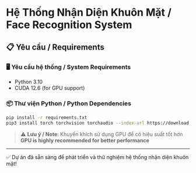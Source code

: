 # Hệ Thống Nhận Diện Khuôn Mặt / Face Recognition System

## 📋 Yêu cầu / Requirements

### 🖥️ Yêu cầu hệ thống / System Requirements
- Python 3.10
- CUDA 12.6 (for GPU support)

### 📦 Thư viện Python / Python Dependencies
```bash
pip install -r requirements.txt
pip3 install torch torchvision torchaudio --index-url https://download.pytorch.org/whl/cu126
```

> ⚠️ **Lưu ý / Note**: Khuyến khích sử dụng GPU để có hiệu suất tốt hơn  
> **GPU is highly recommended for better performance**

---

✅ Dự án đã sẵn sàng để phát triển và thử nghiệm hệ thống nhận diện khuôn mặt!